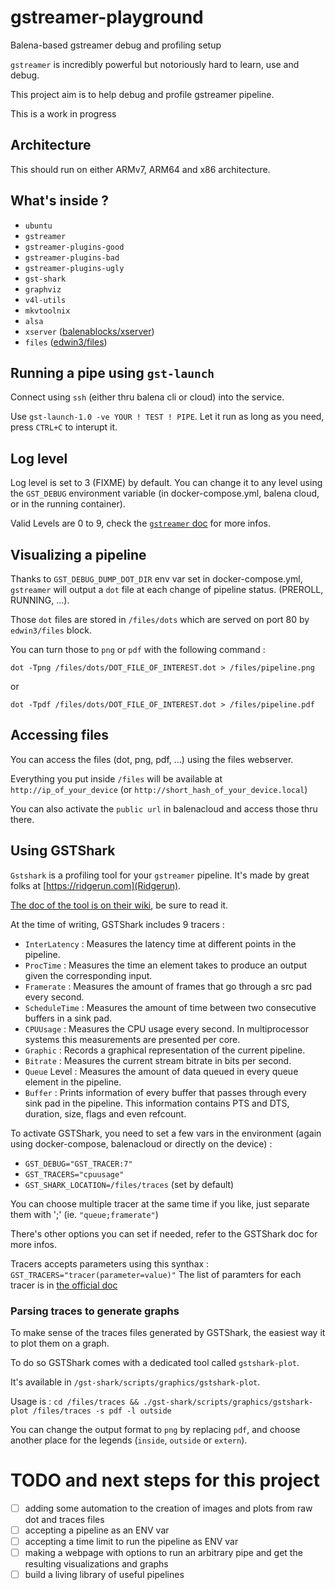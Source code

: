 # gstreamer-playground

Balena-based gstreamer debug and profiling setup

`gstreamer` is incredibly powerful but notoriously hard to learn, use and debug.

This project aim is to help debug and profile gstreamer pipeline.

This is a work in progress

## Architecture

This should run on either ARMv7, ARM64 and x86 architecture.

## What's inside ?

- `ubuntu`
- `gstreamer`
- `gstreamer-plugins-good`
- `gstreamer-plugins-bad`
- `gstreamer-plugins-ugly`
- `gst-shark`
- `graphviz`
- `v4l-utils`
- `mkvtoolnix`
- `alsa`
- `xserver` ([balenablocks/xserver](https://hub.balena.io/balenablocks/xserver))
- `files` ([edwin3/files](https://hub.balena.io/edwin3/files))

## Running a pipe using `gst-launch`

Connect using `ssh` (either thru balena cli or cloud) into the service.

Use `gst-launch-1.0 -ve YOUR ! TEST ! PIPE`. Let it run as long as you need, press `CTRL+C` to interupt it.

## Log level

Log level is set to 3 (FIXME) by default.
You can change it to any level using the `GST_DEBUG` environment variable (in docker-compose.yml, balena cloud, or in the running container).

Valid Levels are 0 to 9, check the [`gstreamer` doc](https://gstreamer.freedesktop.org/documentation/tutorials/basic/debugging-tools.html?gi-language=c) for more infos.

## Visualizing a pipeline

Thanks to `GST_DEBUG_DUMP_DOT_DIR` env var set in docker-compose.yml, `gstreamer` will output a `dot` file at each change of pipeline status. (PREROLL, RUNNING, ...).

Those `dot` files are stored in `/files/dots` which are served on port 80 by `edwin3/files` block.

You can turn those to `png` or `pdf` with the following command :

`dot -Tpng /files/dots/DOT_FILE_OF_INTEREST.dot > /files/pipeline.png`

or

`dot -Tpdf /files/dots/DOT_FILE_OF_INTEREST.dot > /files/pipeline.pdf`

## Accessing files

You can access the files (dot, png, pdf, ...) using the files webserver.

Everything you put inside `/files` will be available at `http://ip_of_your_device` (or `http://short_hash_of_your_device.local`)

You can also activate the `public url` in balenacloud and access those thru there.

## Using GSTShark

`Gstshark` is a profiling tool for your `gstreamer` pipeline. It's made by great folks at [https://ridgerun.com](Ridgerun).

[The doc of the tool is on their wiki](https://developer.ridgerun.com/wiki/index.php?title=GstShark), be sure to read it.

At the time of writing, GSTShark includes 9 tracers :

- `InterLatency` : Measures the latency time at different points in the pipeline.
- `ProcTime` : Measures the time an element takes to produce an output given the corresponding input.
- `Framerate` : Measures the amount of frames that go through a src pad every second.
- `ScheduleTime` : Measures the amount of time between two consecutive buffers in a sink pad.
- `CPUUsage` : Measures the CPU usage every second. In multiprocessor systems this measurements are presented per core.
- `Graphic` : Records a graphical representation of the current pipeline.
- `Bitrate` : Measures the current stream bitrate in bits per second.
- `Queue` Level : Measures the amount of data queued in every queue element in the pipeline.
- `Buffer` : Prints information of every buffer that passes through every sink pad in the pipeline. This information contains PTS and DTS, duration, size, flags and even refcount.

To activate GSTShark, you need to set a few vars in the environment (again using docker-compose, balenacloud or directly on the device) :

- `GST_DEBUG="GST_TRACER:7"`
- `GST_TRACERS="cpuusage"`
- `GST_SHARK_LOCATION=/files/traces` (set by default)

You can choose multiple tracer at the same time if you like, just separate them with ';' (ie. `"queue;framerate"`)

There's other options you can set if needed, refer to the GSTShark doc for more infos.

Tracers accepts parameters using this synthax : `GST_TRACERS="tracer(parameter=value)"`
The list of paramters for each tracer is in [the official doc](https://developer.ridgerun.com/wiki/index.php/GstShark_-_Tracers)

### Parsing traces to generate graphs

To make sense of the traces files generated by GSTShark, the easiest way it to plot them on a graph.

To do so GSTShark comes with a dedicated tool called `gstshark-plot`.

It's available in `/gst-shark/scripts/graphics/gstshark-plot`.

Usage is : `cd /files/traces && ./gst-shark/scripts/graphics/gstshark-plot /files/traces -s pdf -l outside`

You can change the output format to `png` by replacing `pdf`, and choose another place for the legends (`inside`, `outside` or `extern`).

# TODO and next steps for this project

- [ ] adding some automation to the creation of images and plots from raw dot and traces files
- [ ] accepting a pipeline as an ENV var
- [ ] accepting a time limit to run the pipeline as ENV var
- [ ] making a webpage with options to run an arbitrary pipe and get the resulting visualizations and graphs
- [ ] build a living library of useful pipelines
